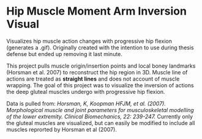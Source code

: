 # Hip Muscle Moment Arm Inversion Visual

Visualizes hip muscle action changes with progressive hip flexion (generates a .gif).
Originally created with the intention to use during thesis defense but ended up removing it last minute.

This project pulls muscle origin/insertion points and local boney landmarks (Horsman et al. 2007) to reconstruct the hip region in 3D.
Muscle line of actions are treated as **straight lines** and does not account of muscle wrapping.
The goal of this project was to visualize the inversion of actions the deep gluteal muscles undergo with
progressive hip flexion.

Data is pulled from: *Horsman, K, Koopman HFJM, et al. (2007). Morphological muscle and joint parameters for
musculoskeletal modelling of the lower extremity. Clinical Biomechanics, 22: 239-247.*  Currently only the gluteal
muscles are visualized, but can easily be modified to include all muscles reprorted by Horsman et al (2007).
